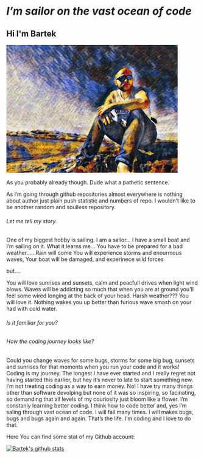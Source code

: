 # *I’m sailor on the vast ocean of code*

## Hi I'm Bartek

![Me](https://github.com/bartoszkobylinski/bartoszkobylinski/blob/main/me.jpg)

As you probably already though. Dude what a pathetic sentence.

As I’m going through github repositories almost everywhere is nothing about author just plain push statistic and numbers of repo. I wouldn’t like to be another random and soulless repository.

###### Let me tell my story.

One of my biggest hobby is sailing. I am a sailor… I have a small boat and I’m sailing on it. What it learns me…
You have to be prepared for a bad weather…..
Rain will come
You will experience storms and enourmous waves,
Your boat will be damaged, and experinece wild forces

but….

You will love sunrises and sunsets, calm and peacfull drives when light wind blows.
Waves will be addicting so much that when you are at ground you'll feel some wired longing at the back of your head. Harsh weather??? You will love it. Nothing wakes you up better than furious wave smash on your had with cold water.

###### Is it familiar for you?

###### How the coding journey looks like?

Could you change waves for some bugs, storms for some big bug, sunsets and sunrises for that moments when you run your code and it works!
Coding is my journey. The longest I have ever started and I really regret not having started this earlier, but hey it’s never to late to start something new. I’m not treating coding as a way to earn money. No! I have try many things other than software devolping but none of it was so inspiring, so facinating, so demanding that all levels of my couriosity just bloom like a flower. I’m constanly learning better coding. I think how to code better and, yes I’m saling through vast ocean of code. I will fail many times. I will makes bugs, bugs and bugs again and again. That’s the life. I’m coding and I love to do that.

Here You can find some stat of my Github account:

[![Bartek's github stats](https://github-readme-stats.vercel.app/api?username=bartoszkobylinski&theme=solarized_dark&show_icons=true)](https://github.com/anuraghazra/github-readme-stats)

<!--
**bartoszkobylinski/bartoszkobylinski** is a ✨ _special_ ✨ repository because its `README.md` (this file) appears on your GitHub profile.

Here are some ideas to get you started:

- 🔭 I’m currently working on ...
- 🌱 I’m currently learning ...
- 👯 I’m looking to collaborate on ...
- 🤔 I’m looking for help with ...
- 💬 Ask me about ...
- 📫 How to reach me: ...
- 😄 Pronouns: ...
- ⚡ Fun fact: ...
-->
